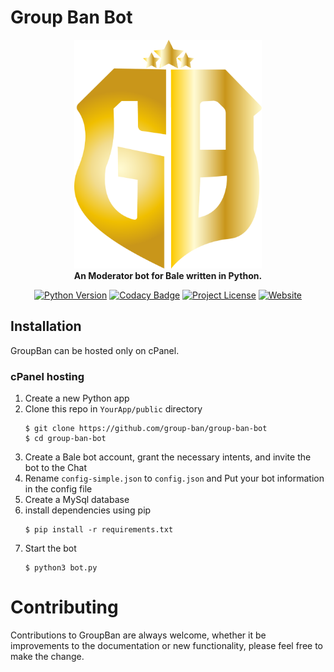 # Group Ban Bot

<div align='center'>
<img width='300px' src='https://github.com/group-ban/group-ban.github.io/blob/master/dist/img/GB.png?raw=true'>
<br/>
<b style='margin-bottom:20px;'>An Moderator bot for Bale written in Python.</b>

[![Python Version](https://img.shields.io/badge/Python-3.8_|_3.9_|_3.10_|_3.11_-red?logo=python&style=plastic)](https://python.org)
[![Codacy Badge](https://app.codacy.com/project/badge/Grade/f7933dec85524c57842bbc033ded6d2e)](https://codacy.com/gh/group-ban/group-ban-bot/dashboard)
[![Project License](https://img.shields.io/github/license/group-ban/Group-Ban-Bot?style=plastic)](https://opensource.org/licenses/MIT)
[![Website](https://img.shields.io/badge/website-up-green?logo=github&style=plastic)](https://groupban.ir)

</div>

## Installation

GroupBan can be hosted only on cPanel.

### cPanel hosting

1. Create a new Python app
2. Clone this repo in `YourApp/public` directory
    ```console
    $ git clone https://github.com/group-ban/group-ban-bot
    $ cd group-ban-bot
    ```
3. Create a Bale bot account, grant the necessary intents, and invite the bot to the Chat
4. Rename `config-simple.json` to `config.json` and Put your bot information in the config file
5. Create a MySql database
6. install dependencies using pip
    ```console
    $ pip install -r requirements.txt
    ```
7. Start the bot
    ```console
    $ python3 bot.py
    ```
    
# Contributing

Contributions to GroupBan are always welcome, whether it be improvements to the documentation or new functionality, please feel free to make the change. 

